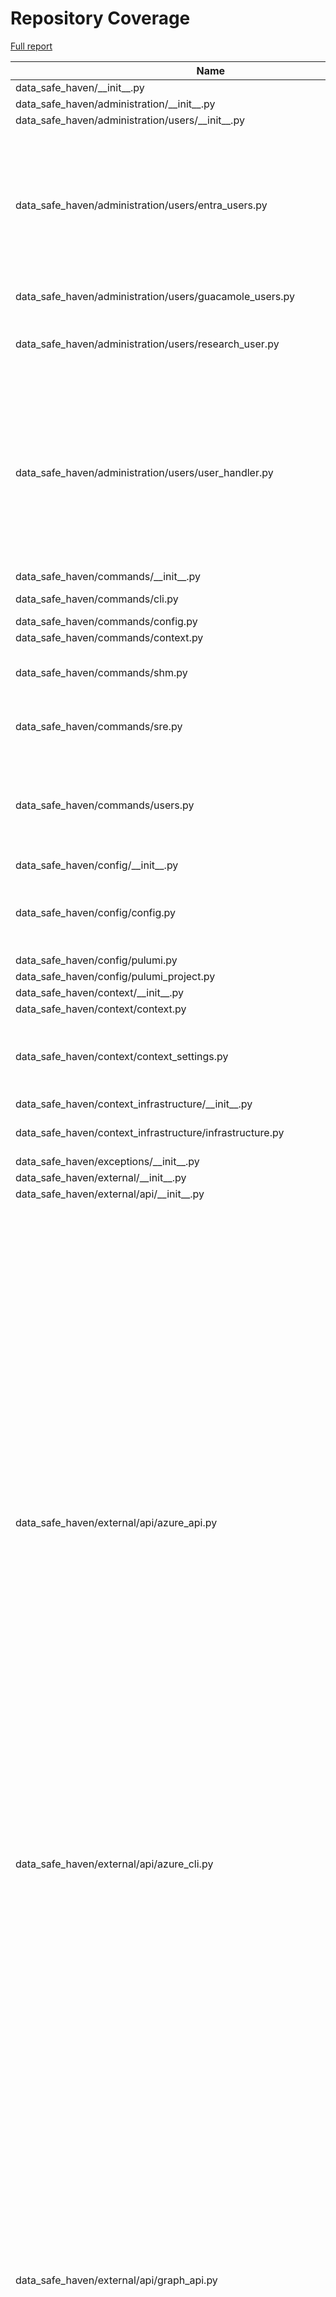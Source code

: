# Repository Coverage

[Full report](https://htmlpreview.github.io/?https://github.com/craddm/data-safe-haven/blob/python-coverage-comment-action-data/htmlcov/index.html)

| Name                                                                              |    Stmts |     Miss |   Cover |   Missing |
|---------------------------------------------------------------------------------- | -------: | -------: | ------: | --------: |
| data\_safe\_haven/\_\_init\_\_.py                                                 |        2 |        0 |    100% |           |
| data\_safe\_haven/administration/\_\_init\_\_.py                                  |        0 |        0 |    100% |           |
| data\_safe\_haven/administration/users/\_\_init\_\_.py                            |        2 |        0 |    100% |           |
| data\_safe\_haven/administration/users/entra\_users.py                            |       68 |       53 |     22% |27-29, 38-70, 79-103, 112-118, 127-136, 145-152, 161-167 |
| data\_safe\_haven/administration/users/guacamole\_users.py                        |       24 |       13 |     46% |23-51, 55-72 |
| data\_safe\_haven/administration/users/research\_user.py                          |       30 |       19 |     37% |16-23, 27, 31-33, 37-39, 42-49, 52 |
| data\_safe\_haven/administration/users/user\_handler.py                           |      105 |       83 |     21% |24-29, 37-73, 77-84, 88, 94-104, 112-133, 141-146, 154-168, 176-215, 223-228 |
| data\_safe\_haven/commands/\_\_init\_\_.py                                        |        2 |        0 |    100% |           |
| data\_safe\_haven/commands/cli.py                                                 |       34 |       14 |     59% |55-62, 93-98 |
| data\_safe\_haven/commands/config.py                                              |       29 |        0 |    100% |           |
| data\_safe\_haven/commands/context.py                                             |       64 |        0 |    100% |           |
| data\_safe\_haven/commands/shm.py                                                 |       46 |       27 |     41% |44-73, 83-84, 93-117 |
| data\_safe\_haven/commands/sre.py                                                 |       65 |       50 |     23% |32-146, 154-188 |
| data\_safe\_haven/commands/users.py                                               |      100 |       79 |     21% |29-51, 57-75, 96-134, 149-168, 189-231 |
| data\_safe\_haven/config/\_\_init\_\_.py                                          |        4 |        0 |    100% |           |
| data\_safe\_haven/config/config.py                                                |      104 |        7 |     93% |71, 77, 89, 166, 216, 228-229 |
| data\_safe\_haven/config/pulumi.py                                                |       40 |        0 |    100% |           |
| data\_safe\_haven/config/pulumi\_project.py                                       |       11 |        2 |     82% |    15, 19 |
| data\_safe\_haven/context/\_\_init\_\_.py                                         |        3 |        0 |    100% |           |
| data\_safe\_haven/context/context.py                                              |       60 |        1 |     98% |        92 |
| data\_safe\_haven/context/context\_settings.py                                    |       83 |        6 |     93% |100-103, 105-106, 111-114 |
| data\_safe\_haven/context\_infrastructure/\_\_init\_\_.py                         |        2 |        0 |    100% |           |
| data\_safe\_haven/context\_infrastructure/infrastructure.py                       |       40 |       28 |     30% |21-25, 33-83, 91-95 |
| data\_safe\_haven/exceptions/\_\_init\_\_.py                                      |       28 |        0 |    100% |           |
| data\_safe\_haven/external/\_\_init\_\_.py                                        |        7 |        0 |    100% |           |
| data\_safe\_haven/external/api/\_\_init\_\_.py                                    |        0 |        0 |    100% |           |
| data\_safe\_haven/external/api/azure\_api.py                                      |      344 |      288 |     16% |83-98, 107-116, 133-144, 161-186, 203-263, 278-300, 316-334, 347-376, 393-418, 435-453, 467-476, 488-497, 509-521, 529-542, 555-582, 598-626, 629-654, 666-691, 708-729, 742-773, 785-830, 838-869, 886-921, 938-957, 971-1002, 1020-1034 |
| data\_safe\_haven/external/api/azure\_cli.py                                      |       47 |       24 |     49% |31-32, 40-63, 67-81 |
| data\_safe\_haven/external/api/graph\_api.py                                      |      437 |      385 |     12% |30-37, 40-41, 82-95, 106-130, 142-167, 181-264, 277-312, 320-346, 356-382, 390-433, 443-465, 478-530, 541-555, 558-565, 570-577, 580-589, 592-601, 624-632, 647-688, 703-752, 763-780, 791-808, 819-836, 847-865, 876-885, 898-908, 919-924, 938-945, 949-958, 971-1008, 1019-1028, 1040-1065, 1075-1128 |
| data\_safe\_haven/external/interface/\_\_init\_\_.py                              |        0 |        0 |    100% |           |
| data\_safe\_haven/external/interface/azure\_authenticator.py                      |       47 |       28 |     40% |27-31, 35-40, 44-49, 54-70 |
| data\_safe\_haven/external/interface/azure\_container\_instance.py                |       56 |       39 |     30% |26-29, 33-34, 38-47, 52-92, 102-127 |
| data\_safe\_haven/external/interface/azure\_ipv4\_range.py                        |       34 |       23 |     32% |16-26, 30-31, 35, 39, 43-55 |
| data\_safe\_haven/external/interface/azure\_postgresql\_database.py               |      117 |       81 |     31% |45-57, 64-65, 69, 83-87, 93-97, 101-114, 120-127, 135-170, 174-235 |
| data\_safe\_haven/functions/\_\_init\_\_.py                                       |        2 |        0 |    100% |           |
| data\_safe\_haven/functions/strings.py                                            |       53 |       20 |     62% |26, 57-66, 81-83, 88, 98-106 |
| data\_safe\_haven/infrastructure/\_\_init\_\_.py                                  |        2 |        0 |    100% |           |
| data\_safe\_haven/infrastructure/common/\_\_init\_\_.py                           |        3 |        0 |    100% |           |
| data\_safe\_haven/infrastructure/common/ip\_ranges.py                             |       20 |       14 |     30% | 13-25, 33 |
| data\_safe\_haven/infrastructure/common/transformations.py                        |       50 |       36 |     28% |12-14, 19-22, 27-30, 35-38, 45, 56-71, 76-79, 84-87, 92-95, 100-103 |
| data\_safe\_haven/infrastructure/components/\_\_init\_\_.py                       |        4 |        0 |    100% |           |
| data\_safe\_haven/infrastructure/components/composite/\_\_init\_\_.py             |        5 |        0 |    100% |           |
| data\_safe\_haven/infrastructure/components/composite/local\_dns\_record.py       |       16 |       10 |     38% |16-20, 32-68 |
| data\_safe\_haven/infrastructure/components/composite/microsoft\_sql\_database.py |       24 |       16 |     33% |22-28, 41-109 |
| data\_safe\_haven/infrastructure/components/composite/postgresql\_database.py     |       24 |       16 |     33% |22-28, 41-122 |
| data\_safe\_haven/infrastructure/components/composite/virtual\_machine.py         |       77 |       55 |     29% |40-77, 81, 85, 96-116, 128-148, 161-288 |
| data\_safe\_haven/infrastructure/components/dynamic/\_\_init\_\_.py               |        6 |        0 |    100% |           |
| data\_safe\_haven/infrastructure/components/dynamic/blob\_container\_acl.py       |       41 |       26 |     37% |29-50, 56-68, 76-87, 97-98, 110 |
| data\_safe\_haven/infrastructure/components/dynamic/dsh\_resource\_provider.py    |       35 |       20 |     43% |28-41, 50, 57-58, 63-65, 70-72, 81-83, 87-88, 97-99 |
| data\_safe\_haven/infrastructure/components/dynamic/entra\_application.py         |       77 |       55 |     29% |28-34, 40-65, 69-117, 125-131, 141-143, 152-162, 177 |
| data\_safe\_haven/infrastructure/components/dynamic/file\_share\_file.py          |       72 |       48 |     33% |27-31, 37-40, 49-62, 71-80, 84-99, 107-122, 132-134, 147 |
| data\_safe\_haven/infrastructure/components/dynamic/file\_upload.py               |       48 |       30 |     38% |29-38, 44-77, 85-95, 110-118, 128-130, 143 |
| data\_safe\_haven/infrastructure/components/dynamic/ssl\_certificate.py           |       91 |       66 |     27% |37-42, 48-62, 66-145, 153-171, 181-182, 195 |
| data\_safe\_haven/infrastructure/components/wrapped/\_\_init\_\_.py               |        3 |        0 |    100% |           |
| data\_safe\_haven/infrastructure/components/wrapped/automation\_account.py        |       20 |        7 |     65% |22-23, 39, 54, 63-71, 80 |
| data\_safe\_haven/infrastructure/components/wrapped/log\_analytics\_workspace.py  |       17 |        6 |     65% |22-23, 39, 46, 53-59 |
| data\_safe\_haven/infrastructure/programs/\_\_init\_\_.py                         |        3 |        0 |    100% |           |
| data\_safe\_haven/infrastructure/programs/declarative\_shm.py                     |       22 |        7 |     68% |     26-74 |
| data\_safe\_haven/infrastructure/programs/declarative\_sre.py                     |       50 |       32 |     36% |63-70, 74-383 |
| data\_safe\_haven/infrastructure/programs/shm/\_\_init\_\_.py                     |        0 |        0 |    100% |           |
| data\_safe\_haven/infrastructure/programs/shm/firewall.py                         |       33 |       24 |     27% |30-34, 50-336 |
| data\_safe\_haven/infrastructure/programs/shm/monitoring.py                       |       46 |       35 |     24% |38-44, 58-450 |
| data\_safe\_haven/infrastructure/programs/shm/networking.py                       |       41 |       32 |     22% |23-32, 46-217 |
| data\_safe\_haven/infrastructure/programs/sre/\_\_init\_\_.py                     |        0 |        0 |    100% |           |
| data\_safe\_haven/infrastructure/programs/sre/application\_gateway.py             |       24 |       14 |     42% |31-44, 60-93 |
| data\_safe\_haven/infrastructure/programs/sre/apt\_proxy\_server.py               |       29 |       19 |     34% |34-44, 58-200 |
| data\_safe\_haven/infrastructure/programs/sre/backup.py                           |       18 |       11 |     39% |18-22, 38-173 |
| data\_safe\_haven/infrastructure/programs/sre/data.py                             |       85 |       69 |     19% |59-87, 90, 108-797 |
| data\_safe\_haven/infrastructure/programs/sre/database\_servers.py                |       26 |       18 |     31% |31-41, 55-107 |
| data\_safe\_haven/infrastructure/programs/sre/dns\_server.py                      |       39 |       26 |     33% |35-41, 55-308 |
| data\_safe\_haven/infrastructure/programs/sre/gitea\_server.py                    |       46 |       35 |     24% |46-66, 80-334 |
| data\_safe\_haven/infrastructure/programs/sre/hedgedoc\_server.py                 |       43 |       30 |     30% |48-68, 82-312 |
| data\_safe\_haven/infrastructure/programs/sre/identity.py                         |       32 |       23 |     28% |39-51, 67-253 |
| data\_safe\_haven/infrastructure/programs/sre/monitoring.py                       |       18 |       10 |     44% |23-28, 42-47 |
| data\_safe\_haven/infrastructure/programs/sre/networking.py                       |      114 |      104 |      9% |42-94, 108-1786 |
| data\_safe\_haven/infrastructure/programs/sre/remote\_desktop.py                  |       48 |       36 |     25% |56-95, 120-420 |
| data\_safe\_haven/infrastructure/programs/sre/software\_repositories.py           |       42 |       30 |     29% |40-55, 69-330 |
| data\_safe\_haven/infrastructure/programs/sre/user\_services.py                   |       47 |       34 |     28% |48-77, 93-204 |
| data\_safe\_haven/infrastructure/programs/sre/workspaces.py                       |       68 |       50 |     26% |53-86, 89-95, 109-207, 224-241 |
| data\_safe\_haven/infrastructure/project\_manager.py                              |      241 |      135 |     44% |37-38, 47-58, 101-106, 110, 160-162, 167, 171, 175-185, 189-195, 201, 205, 209-218, 222-281, 285-288, 292-297, 301-311, 315-317, 321-337, 341-347, 351-355, 364-370, 374-386, 408-410, 449-450 |
| data\_safe\_haven/provisioning/\_\_init\_\_.py                                    |        2 |        0 |    100% |           |
| data\_safe\_haven/provisioning/sre\_provisioning\_manager.py                      |       48 |       34 |     29% |29-57, 69-72, 76-77, 81-86, 90-126, 136-138 |
| data\_safe\_haven/resources/\_\_init\_\_.py                                       |        3 |        0 |    100% |           |
| data\_safe\_haven/serialisers/\_\_init\_\_.py                                     |        4 |        0 |    100% |           |
| data\_safe\_haven/serialisers/azure\_serialisable\_model.py                       |       22 |        0 |    100% |           |
| data\_safe\_haven/serialisers/context\_base.py                                    |       14 |        2 |     86% |    14, 19 |
| data\_safe\_haven/serialisers/yaml\_serialisable\_model.py                        |       40 |        0 |    100% |           |
| data\_safe\_haven/types/\_\_init\_\_.py                                           |        4 |        0 |    100% |           |
| data\_safe\_haven/types/annotated\_types.py                                       |       16 |        0 |    100% |           |
| data\_safe\_haven/types/enums.py                                                  |       80 |        0 |    100% |           |
| data\_safe\_haven/types/types.py                                                  |        2 |        0 |    100% |           |
| data\_safe\_haven/utility/\_\_init\_\_.py                                         |        5 |        0 |    100% |           |
| data\_safe\_haven/utility/directories.py                                          |        8 |        0 |    100% |           |
| data\_safe\_haven/utility/file\_reader.py                                         |       20 |        9 |     55% |16-17, 21, 25-30, 33 |
| data\_safe\_haven/utility/logger.py                                               |      108 |       60 |     44% |28-30, 35-37, 41-42, 87-88, 92-93, 117-120, 129-132, 136-137, 141-159, 167-180, 184-190, 194, 200-201, 215-223, 232-234 |
| data\_safe\_haven/utility/singleton.py                                            |        8 |        0 |    100% |           |
| data\_safe\_haven/validators/\_\_init\_\_.py                                      |        3 |        0 |    100% |           |
| data\_safe\_haven/validators/typer.py                                             |       19 |        0 |    100% |           |
| data\_safe\_haven/validators/validators.py                                        |       49 |        0 |    100% |           |
| data\_safe\_haven/version.py                                                      |        2 |        0 |    100% |           |
| tests/commands/conftest.py                                                        |       38 |        0 |    100% |           |
| tests/commands/test\_cli.py                                                       |       23 |        0 |    100% |           |
| tests/commands/test\_config.py                                                    |       44 |        0 |    100% |           |
| tests/commands/test\_context.py                                                   |      100 |        0 |    100% |           |
| tests/commands/test\_shm.py                                                       |       13 |        1 |     92% |        15 |
| tests/config/test\_config.py                                                      |      105 |        1 |     99% |       158 |
| tests/config/test\_pulumi.py                                                      |      116 |        0 |    100% |           |
| tests/conftest.py                                                                 |       86 |        2 |     98% |     54-55 |
| tests/context/test\_context\_settings.py                                          |      184 |        0 |    100% |           |
| tests/functions/test\_strings.py                                                  |       32 |        0 |    100% |           |
| tests/infrastructure/test\_project\_manager.py                                    |       85 |        0 |    100% |           |
| tests/serialisers/test\_azure\_serialisable\_model.py                             |       56 |        0 |    100% |           |
| tests/serialisers/test\_yaml\_serialisable\_model.py                              |       63 |        0 |    100% |           |
| tests/validators/test\_typer\_validators.py                                       |       13 |        0 |    100% |           |
| tests/validators/test\_validators.py                                              |       34 |        0 |    100% |           |
|                                                                         **TOTAL** | **5289** | **2558** | **52%** |           |


## Setup coverage badge

Below are examples of the badges you can use in your main branch `README` file.

### Direct image

[![Coverage badge](https://raw.githubusercontent.com/craddm/data-safe-haven/python-coverage-comment-action-data/badge.svg)](https://htmlpreview.github.io/?https://github.com/craddm/data-safe-haven/blob/python-coverage-comment-action-data/htmlcov/index.html)

This is the one to use if your repository is private or if you don't want to customize anything.

### [Shields.io](https://shields.io) Json Endpoint

[![Coverage badge](https://img.shields.io/endpoint?url=https://raw.githubusercontent.com/craddm/data-safe-haven/python-coverage-comment-action-data/endpoint.json)](https://htmlpreview.github.io/?https://github.com/craddm/data-safe-haven/blob/python-coverage-comment-action-data/htmlcov/index.html)

Using this one will allow you to [customize](https://shields.io/endpoint) the look of your badge.
It won't work with private repositories. It won't be refreshed more than once per five minutes.

### [Shields.io](https://shields.io) Dynamic Badge

[![Coverage badge](https://img.shields.io/badge/dynamic/json?color=brightgreen&label=coverage&query=%24.message&url=https%3A%2F%2Fraw.githubusercontent.com%2Fcraddm%2Fdata-safe-haven%2Fpython-coverage-comment-action-data%2Fendpoint.json)](https://htmlpreview.github.io/?https://github.com/craddm/data-safe-haven/blob/python-coverage-comment-action-data/htmlcov/index.html)

This one will always be the same color. It won't work for private repos. I'm not even sure why we included it.

## What is that?

This branch is part of the
[python-coverage-comment-action](https://github.com/marketplace/actions/python-coverage-comment)
GitHub Action. All the files in this branch are automatically generated and may be
overwritten at any moment.